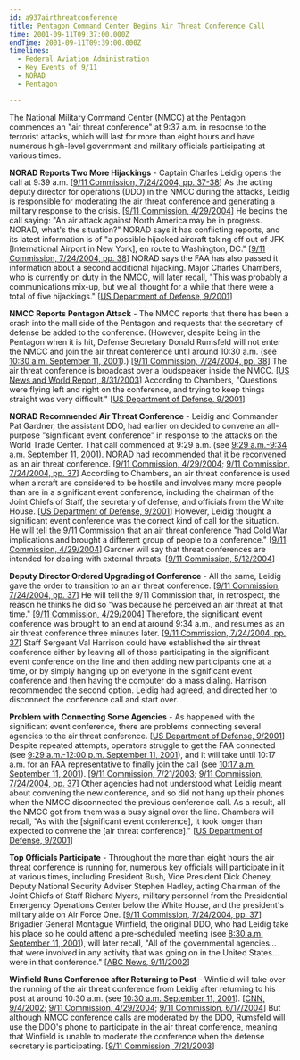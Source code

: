 ```yaml
---
id: a937airthreatconference
title: Pentagon Command Center Begins Air Threat Conference Call
time: 2001-09-11T09:37:00.000Z
endTime: 2001-09-11T09:39:00.000Z
timelines:
  - Federal Aviation Administration
  - Key Events of 9/11
  - NORAD
  - Pentagon

---
```


The National Military Command Center (NMCC) at the Pentagon commences an "air threat conference" at 9:37 a.m. in response to the terrorist attacks, which will last for more than eight hours and have numerous high-level government and military officials participating at various times.

**NORAD Reports Two More Hijackings** - Captain Charles Leidig opens the call at 9:39 a.m. [[9/11 Commission, 7/24/2004, pp. 37-38][1]] As the acting deputy director for operations (DDO) in the NMCC during the attacks, Leidig is responsible for moderating the air threat conference and generating a military response to the crisis. [[9/11 Commission, 4/29/2004][2]] He begins the call saying: "An air attack against North America may be in progress. NORAD, what's the situation?" NORAD says it has conflicting reports, and its latest information is of "a possible hijacked aircraft taking off out of JFK [International Airport in New York], en route to Washington, DC." [[9/11 Commission, 7/24/2004, pp. 38][1]] NORAD says the FAA has also passed it information about a second additional hijacking. Major Charles Chambers, who is currently on duty in the NMCC, will later recall, "This was probably a communications mix-up, but we all thought for a while that there were a total of five hijackings." [[US Department of Defense, 9/2001][3]]

**NMCC Reports Pentagon Attack** - The NMCC reports that there has been a crash into the mall side of the Pentagon and requests that the secretary of defense be added to the conference. (However, despite being in the Pentagon when it is hit, Defense Secretary Donald Rumsfeld will not enter the NMCC and join the air threat conference until around 10:30 a.m. (see [10:30 a.m. September 11, 2001](/timeline/#a1030rumsfeldshows)).) [[9/11 Commission, 7/24/2004, pp. 38][1]] The air threat conference is broadcast over a loudspeaker inside the NMCC. [[US News and World Report, 8/31/2003][4]] According to Chambers, "Questions were flying left and right on the conference, and trying to keep things straight was very difficult." [[US Department of Defense, 9/2001][3]]

**NORAD Recommended Air Threat Conference** - Leidig and Commander Pat Gardner, the assistant DDO, had earlier on decided to convene an all-purpose "significant event conference" in response to the attacks on the World Trade Center. That call commenced at 9:29 a.m. (see [9:29 a.m.-9:34 a.m. September 11, 2001](/timeline/#a929nmcccall)). NORAD had recommended that it be reconvened as an air threat conference. [[9/11 Commission, 4/29/2004][2]; [9/11 Commission, 7/24/2004, pp. 37][1]] According to Chambers, an air threat conference is used when aircraft are considered to be hostile and involves many more people than are in a significant event conference, including the chairman of the Joint Chiefs of Staff, the secretary of defense, and officials from the White House. [[US Department of Defense, 9/2001][3]] However, Leidig thought a significant event conference was the correct kind of call for the situation. He will tell the 9/11 Commission that an air threat conference "had Cold War implications and brought a different group of people to a conference." [[9/11 Commission, 4/29/2004][2]] Gardner will say that threat conferences are intended for dealing with external threats. [[9/11 Commission, 5/12/2004][5]]

**Deputy Director Ordered Upgrading of Conference** - All the same, Leidig gave the order to transition to an air threat conference. [[9/11 Commission, 7/24/2004, pp. 37][1]] He will tell the 9/11 Commission that, in retrospect, the reason he thinks he did so "was because he perceived an air threat at that time." [[9/11 Commission, 4/29/2004][2]] Therefore, the significant event conference was brought to an end at around 9:34 a.m., and resumes as an air threat conference three minutes later. [[9/11 Commission, 7/24/2004, pp. 37][1]] Staff Sergeant Val Harrison could have established the air threat conference either by leaving all of those participating in the significant event conference on the line and then adding new participants one at a time, or by simply hanging up on everyone in the significant event conference and then having the computer do a mass dialing. Harrison recommended the second option. Leidig had agreed, and directed her to disconnect the conference call and start over. 

**Problem with Connecting Some Agencies** - As happened with the significant event conference, there are problems connecting several agencies to the air threat conference. [[US Department of Defense, 9/2001][3]] Despite repeated attempts, operators struggle to get the FAA connected (see [9:29 a.m.-12:00 p.m. September 11, 2001](/timeline/#a929nmccstruggles)), and it will take until 10:17 a.m. for an FAA representative to finally join the call (see [10:17 a.m. September 11, 2001](/timeline/#a1017nmccconference)). [[9/11 Commission, 7/21/2003][6]; [9/11 Commission, 7/24/2004, pp. 37][1]] Other agencies had not understood what Leidig meant about convening the new conference, and so did not hang up their phones when the NMCC disconnected the previous conference call. As a result, all the NMCC got from them was a busy signal over the line. Chambers will recall, "As with the [significant event conference], it took longer than expected to convene the [air threat conference]." [[US Department of Defense, 9/2001][3]]

**Top Officials Participate** - Throughout the more than eight hours the air threat conference is running for, numerous key officials will participate in it at various times, including President Bush, Vice President Dick Cheney, Deputy National Security Adviser Stephen Hadley, acting Chairman of the Joint Chiefs of Staff Richard Myers, military personnel from the Presidential Emergency Operations Center below the White House, and the president's military aide on Air Force One. [[9/11 Commission, 7/24/2004, pp. 37][1]] Brigadier General Montague Winfield, the original DDO, who had Leidig take his place so he could attend a pre-scheduled meeting (see [8:30 a.m. September 11, 2001](/timeline/#a830rookienmcc)), will later recall, "All of the governmental agencies… that were involved in any activity that was going on in the United States… were in that conference." [[ABC News, 9/11/2002][7]]

**Winfield Runs Conference after Returning to Post** - Winfield will take over the running of the air threat conference from Leidig after returning to his post at around 10:30 a.m. (see [10:30 a.m. September 11, 2001](/timeline/#a1030winfieldreturns)). [[CNN, 9/4/2002][8]; [9/11 Commission, 4/29/2004][2]; [9/11 Commission, 6/17/2004][9]] But although NMCC conference calls are moderated by the DDO, Rumsfeld will use the DDO's phone to participate in the air threat conference, meaning that Winfield is unable to moderate the conference when the defense secretary is participating. [[9/11 Commission, 7/21/2003][6]]

[1]: https://web.archive.org/web/20041020144854/http://www.decloah.com/mirrors/9-11/911_Report.txt
[2]: https://web.archive.org/web/20101128161902/http://media.nara.gov/9-11/MFR/t-0148-911MFR-00684.pdf
[3]: https://www.scribd.com/document/12992817/First-hand-Account-of-Day-of-9-11-by-Maj-Charles-Chambers-Stationed-in-the-NMCC
[4]: https://web.archive.org/web/20060228212229/https://www.usnews.com/usnews/news/articles/030908/8sept11.htm
[5]: https://www.scribd.com/doc/14274414/DH-B2-Cmdr-Gardner-DOD-Fdr-Entire-Contents-Handwritten-Interview-Notes-May-12-2004-NOIWON
[6]: https://catalog.archives.gov/OpaAPI/media/2610351/content/arcmedia/9-11/MFR/t-0148-911MFR-00756.pdf
[7]: https://911research.wtc7.net/cache/pentagon/attack/abcnews091102_jenningsinterviews.html
[8]: http://transcripts.cnn.com/TRANSCRIPTS/0209/04/ltm.11.html
[9]: https://www.9-11commission.gov/archive/hearing12/9-11Commission_Hearing_2004-06-17.htm
